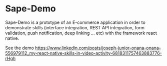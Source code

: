 # Sape-Demo
Sape-Demo is a prototype of an E-commerce application in order to demonstrate skills (interface integration, REST API integration, form validation, push notification, deep linking ... etc) with the framework react native. 

See the demo https://www.linkedin.com/posts/joseph-junior-onana-onana-556979112_my-react-native-skills-in-video-activity-6818311757463883776-rHgh
